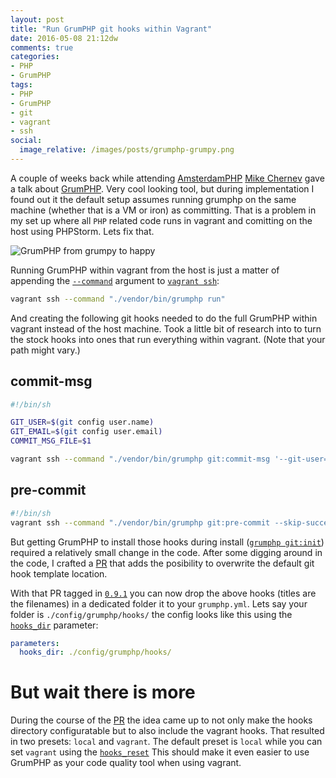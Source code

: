 ```yaml
---
layout: post
title: "Run GrumPHP git hooks within Vagrant"
date: 2016-05-08 21:12dw
comments: true
categories:
- PHP
- GrumPHP
tags:
- PHP
- GrumPHP
- git
- vagrant
- ssh
social:
  image_relative: /images/posts/grumphp-grumpy.png
---
```


A couple of weeks back while attending [AmsterdamPHP](https://php.amsterdam/) [Mike Chernev](https://twitter.com/MikeChernev) gave a talk about [GrumPHP](https://github.com/phpro/grumphp). Very cool looking tool, but during implementation I found out it the default setup assumes running grumphp on the same machine (whether that is a VM or iron) as committing. That is a problem in my set up where all `PHP` related code runs in vagrant and comitting on the host using PHPStorm. Lets fix that. 

![GrumPHP from grumpy to happy](/images/posts/grumphp-grumpy-to-happy.gif)

<!-- More -->

Running GrumPHP within vagrant from the host is just a matter of appending the [`--command`](https://www.vagrantup.com/docs/cli/ssh.html#_c_COMMAND) argument to [`vagrant ssh`](https://www.vagrantup.com/docs/cli/ssh.html):

```bash
vagrant ssh --command "./vendor/bin/grumphp run"
```

And creating the following git hooks needed to do the full GrumPHP within vagrant instead of the host machine. Took a little bit of research into to turn the stock hooks into ones that run everything within vagrant. (Note that your path might vary.)

## commit-msg
```bash
#!/bin/sh

GIT_USER=$(git config user.name)
GIT_EMAIL=$(git config user.email)
COMMIT_MSG_FILE=$1

vagrant ssh --command "./vendor/bin/grumphp git:commit-msg '--git-user=$GIT_USER' '--git-email=$GIT_EMAIL' '$COMMIT_MSG_FILE'"
```

## pre-commit
```bash
#!/bin/sh
vagrant ssh --command "./vendor/bin/grumphp git:pre-commit --skip-success-output"
```

But getting GrumPHP to install those hooks during install ([`grumphp git:init`](https://github.com/phpro/grumphp/blob/master/doc/commands.md#installation)) required a relatively small change in the code. After some digging around in the code, I crafted a [PR](https://github.com/phpro/grumphp/pull/143) that adds the posibility to overwrite the default git hook template location.

With that PR tagged in [`0.9.1`](https://github.com/phpro/grumphp/releases/tag/v0.9.1) you can now drop the above hooks (titles are the filenames) in a dedicated folder it to your `grumphp.yml`. Lets say your folder is `./config/grumphp/hooks/` the config looks like this using the [`hooks_dir`](https://github.com/phpro/grumphp/blob/master/doc/parameters.md) parameter:

```yml
parameters:
  hooks_dir: ./config/grumphp/hooks/
```

# But wait there is more

During the course of the [PR](https://github.com/phpro/grumphp/pull/143#issuecomment-217776465) the idea came up to not only make the hooks directory configuratable but to also include the vagrant hooks. That resulted in two presets: `local` and `vagrant`. The default preset is `local` while you can set `vagrant` using the [`hooks_reset`](https://github.com/phpro/grumphp/blob/master/doc/parameters.md) This should make it even easier to use GrumPHP as your code quality tool when using vagrant.
